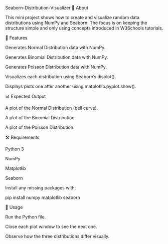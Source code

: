 Seaborn-Distribution-Visualizer
📌 About

This mini project shows how to create and visualize random data distributions using NumPy and Seaborn. The focus is on keeping the structure simple and only using concepts introduced in W3Schools tutorials.

🎯 Features

Generates Normal Distribution data with NumPy.

Generates Binomial Distribution data with NumPy.

Generates Poisson Distribution data with NumPy.

Visualizes each distribution using Seaborn’s displot().

Displays plots one after another using matplotlib.pyplot.show().

📊 Expected Output

A plot of the Normal Distribution (bell curve).

A plot of the Binomial Distribution.

A plot of the Poisson Distribution.

🛠️ Requirements

Python 3

NumPy

Matplotlib

Seaborn

Install any missing packages with:

pip install numpy matplotlib seaborn

🚀 Usage

Run the Python file.

Close each plot window to see the next one.

Observe how the three distributions differ visually.
